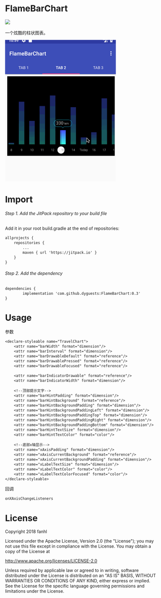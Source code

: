 # FlameBarChart

[![](https://jitpack.io/v/dyguests/FlameBarChart.svg)](https://jitpack.io/#dyguests/FlameBarChart)

一个炫酷的柱状图表。

![](./graphics/multi_sample.gif)

# Import

###### Step 1. Add the JitPack repository to your build file

Add it in your root build.gradle at the end of repositories:

	allprojects {
		repositories {
			...
			maven { url 'https://jitpack.io' }
		}
	}

###### Step 2. Add the dependency

	dependencies {
	        implementation 'com.github.dyguests:FlameBarChart:0.3'
	}

# Usage

参数

    <declare-styleable name="TravelChart">
        <attr name="barWidth" format="dimension"/>
        <attr name="barInterval" format="dimension"/>
        <attr name="barDrawableDefault" format="reference"/>
        <attr name="barDrawablePressed" format="reference"/>
        <attr name="barDrawableFocused" format="reference"/>

        <attr name="barIndicatorDrawable" format="reference"/>
        <attr name="barIndicatorWidth" format="dimension"/>

        <!--顶部提示文字-->
        <attr name="barHintPadding" format="dimension"/>
        <attr name="barHintBackground" format="reference"/>
        <attr name="barHintBackgroundPadding" format="dimension"/>
        <attr name="barHintBackgroundPaddingLeft" format="dimension"/>
        <attr name="barHintBackgroundPaddingTop" format="dimension"/>
        <attr name="barHintBackgroundPaddingRight" format="dimension"/>
        <attr name="barHintBackgroundPaddingBottom" format="dimension"/>
        <attr name="barHintTextSize" format="dimension"/>
        <attr name="barHintTextColor" format="color"/>

        <!--底部x轴显示-->
        <attr name="xAxisPadding" format="dimension"/>
        <attr name="xAxisCurrentBackground" format="reference"/>
        <attr name="xAxisCurrentBackgroundPadding" format="dimension"/>
        <attr name="xLabelTextSize" format="dimension"/>
        <attr name="xLabelTextColor" format="color"/>
        <attr name="xLabelTextColorFocused" format="color"/>
    </declare-styleable>

回调

    onXAxisChangeListeners

# License

Copyright 2018 fanhl

Licensed under the Apache License, Version 2.0 (the "License");
you may not use this file except in compliance with the License.
You may obtain a copy of the License at

   http://www.apache.org/licenses/LICENSE-2.0

Unless required by applicable law or agreed to in writing, software
distributed under the License is distributed on an "AS IS" BASIS,
WITHOUT WARRANTIES OR CONDITIONS OF ANY KIND, either express or implied.
See the License for the specific language governing permissions and
limitations under the License.